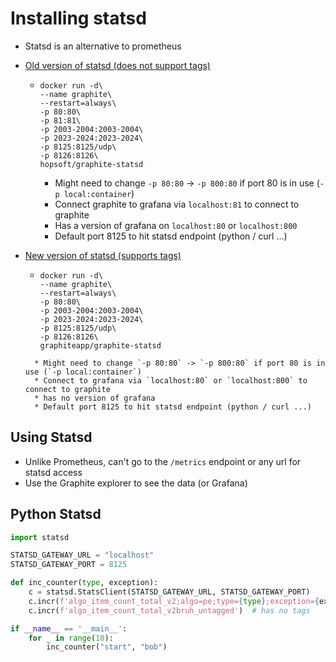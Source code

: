 # Installing statsd

* Statsd is an alternative to prometheus 
* [Old version of statsd (does not support tags)](https://www.bogotobogo.com/DevOps/Docker/Docker_StatsD_Graphite_Grafana.php)
   * ``` 
     docker run -d\
     --name graphite\
     --restart=always\
     -p 80:80\
     -p 81:81\
     -p 2003-2004:2003-2004\
     -p 2023-2024:2023-2024\
     -p 8125:8125/udp\
     -p 8126:8126\
     hopsoft/graphite-statsd   
       ```
       * Might need to change `-p 80:80` -> `-p 800:80` if port 80 is in use (`-p local:container`)
       * Connect graphite to grafana via `localhost:81`  to connect to graphite
       * Has a version of grafana on `localhost:80` or `localhost:800`
       * Default port 8125 to hit statsd endpoint (python / curl ...)

* [New version of statsd (supports tags)](https://hub.docker.com/r/graphiteapp/graphite-statsd/)
  * ```
    docker run -d\
    --name graphite\
    --restart=always\
    -p 80:80\
    -p 2003-2004:2003-2004\
    -p 2023-2024:2023-2024\
    -p 8125:8125/udp\
    -p 8126:8126\
    graphiteapp/graphite-statsd
   ```
     * Might need to change `-p 80:80` -> `-p 800:80` if port 80 is in use (`-p local:container`)
     * Connect to grafana via `localhost:80` or `localhost:800` to connect to graphite
     * has no version of grafana
     * Default port 8125 to hit statsd endpoint (python / curl ...)

## Using Statsd
* Unlike Prometheus, can't go to the `/metrics` endpoint or any url for statsd access 
* Use the Graphite explorer to see the data (or Grafana)

## Python Statsd
```python
import statsd

STATSD_GATEWAY_URL = "localhost"
STATSD_GATEWAY_PORT = 8125 

def inc_counter(type, exception):
    c = statsd.StatsClient(STATSD_GATEWAY_URL, STATSD_GATEWAY_PORT)
    c.incr(f'algo_item_count_total_v2;algo=pe;type={type};exception={exception}')  # tags are semi-colon separated (or comma separated)
    c.incr(f'algo_item_count_total_v2bruh_untagged')  # has no tags

if __name__ == '__main__':
    for _ in range(10):
        inc_counter("start", "bob")
```
